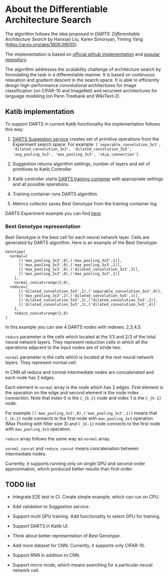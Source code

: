 # About the Differentiable Architecture Search

The algorithm follows the idea proposed in _DARTS: Differentiable Architecture Search_ by Hanxiao Liu, Karen Simonyan, Yiming Yang (https://arxiv.org/abs/1806.09055).

The implementation is based on [official github implementation](https://github.com/quark0/darts) and [popular repository](https://github.com/khanrc/pt.darts).

The algorithm addresses the scalability challenge of architecture search by formulating the task in a differentiable manner. It is based on continuous relaxation and gradient descent in the search space. It is able to efficiently design high-performance convolutional architectures for image classification (on CIFAR-10 and ImageNet) and recurrent architectures for language modeling (on Penn Treebank and WikiText-2).

## Katib implementation

To support DARTS in current Katib functionality the implementation follows this way:

1. [DARTS Suggestion service](./) creates set of primitive operations from the Experiment search space. For example: `['separable_convolution_3x3', 'dilated_convolution_3x3', 'dilated_convolution_5x5', 'avg_pooling_3x3', 'max_pooling_3x3', 'skip_connection']`.

2. Suggestion returns algorithm settings, number of layers and set of primitives to Katib Controller

3. Katib controller starts [DARTS training container](../../../../../examples/v1beta1/trial-images/darts-cnn-cifar10)
   with appropriate settings and all possible operations.

4. Training container runs DARTS algorithm.

5. Metrics collector saves Best Genotype from the training container log.

DARTS Experiment example you can find [here](../../../../../examples/v1beta1/nas/darts-gpu.yaml).

### Best Genotype representation

Best Genotype is the best cell for each neural network layer. Cells are generated by DARTS algorithm.
Here is an example of the Best Genotype:

```
Genotype(
  normal=[
      [('max_pooling_3x3',0),('max_pooling_3x3',1)],
      [('max_pooling_3x3',0),('max_pooling_3x3',1)],
      [('max_pooling_3x3',0),('dilated_convolution_3x3',3)],
      [('max_pooling_3x3',0),('max_pooling_3x3',1)]
    ],
    normal_concat=range(2,6),
  reduce=[
      [('dilated_convolution_5x5',1),('separable_convolution_3x3',0)],
      [('max_pooling_3x3',2),('dilated_convolution_5x5',1)],
      [('dilated_convolution_5x5',3),('dilated_convolution_5x5',2)],
      [('dilated_convolution_5x5',3),('dilated_convolution_5x5',4)]
    ],
    reduce_concat=range(2,6)
)
```

In this example you can see 4 DARTS nodes with indexes: 2,3,4,5.

`reduce` parameter is the cells which located at the 1/3 and 2/3 of the total neural network layers. They represent reduction cells in which all the operations adjacent to the input nodes are of stride two.

`normal` parameter is the cells which is located at the rest neural network layers. They represent normal cell.

In CNN all reduce and normal intermediate nodes are concatenated and each node has 2 edges.

Each element in `normal` array is the node which has 2 edges. First element is the operation on the edge and second element is the node index connection. Note that index 0 is the `C_{k-2}` node and index 1 is the `C_{k-1}` node.

For example `[('max_pooling_3x3',0),('max_pooling_3x3',1)]` means that `C_{k-2}` node connects to the first node with `max_pooling_3x3` operation (Max Pooling with filter size 3) and `C_{k-1}` node connects to the first node with `max_pooling_3x3` operation.

`reduce` array follows the same way as `normal` array.

`normal_concat` and `reduce_concat` means concatenation between intermediate nodes.

Currently, it supports running only on single GPU and second-order approximation, which produced better results than first-order.

## TODO list

- Integrate E2E test in CI. Create simple example, which can run on CPU.

- Add validation to Suggestion service.

- Support multi GPU training. Add functionality to select GPU for training.

- Support DARTS in Katib UI.

- Think about better representation of Best Genotype.

- Add more dataset for CNN. Currently, it supports only CIFAR-10.

- Support RNN in addition to CNN.

- Support micro mode, which means searching for a particular neural network cell.
